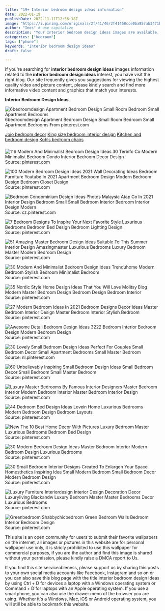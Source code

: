 ```yaml
---
title: "19+ Interior bedroom design ideas information"
date: 2022-01-19
publishDate: 2022-11-11T12:56:18Z
image: "https://i.pinimg.com/originals/2f/41/46/2f41468cce0ba857ab3471bb799fb39e.png"
author: "Ines" # use capitalize
description: "Your Interior bedroom design ideas images are available. Interior bedroom design ideas are a topic that is being searched for and liked by netizens today. You can Get the Interior bedroom design ideas files here. Download all royalty-free photos."
categories: ["bedroom"]
tags: ["phone"]
keywords: "Interior bedroom design ideas"
draft: false

---
```


If you're searching for **interior bedroom design ideas** images information related to the **interior bedroom design ideas** interest, you have visit the right  blog.  Our site frequently  gives you  suggestions  for viewing  the highest  quality video and picture  content, please kindly search and find more informative video content and graphics  that match your interests.

**Interior Bedroom Design Ideas**. 

![6bedroomdesign Apartment Bedroom Design Small Room Bedroom Small Apartment Bedrooms](https://i.pinimg.com/736x/0b/fd/36/0bfd36d8d448b773dfad7509844a8227.jpg "6bedroomdesign Apartment Bedroom Design Small Room Bedroom Small Apartment Bedrooms")
6bedroomdesign Apartment Bedroom Design Small Room Bedroom Small Apartment Bedrooms From pinterest.com

[Jojo bedroom decor](/jojo-bedroom-decor/)
[King size bedroom interior design](/king-size-bedroom-interior-design/)
[Kitchen and bedroom design](/kitchen-and-bedroom-design/)
[Kohls bedroom chairs](/kohls-bedroom-chairs/)



### 

 


![116 Modern And Minimalist Bedroom Design Ideas 30 Terinfo Co Modern Minimalist Bedroom Condo Interior Bedroom Decor Design](https://i.pinimg.com/originals/3d/8b/14/3d8b141af0057f420d2b6e0dc5ce8005.png "116 Modern And Minimalist Bedroom Design Ideas 30 Terinfo Co Modern Minimalist Bedroom Condo Interior Bedroom Decor Design")
Source: pinterest.com

 

![100 Modern Bedroom Design Ideas 2021 Wall Decorating Ideas Bedroom Furniture Youtube In 2021 Apartment Bedroom Design Modern Bedroom Design Bedroom Closet Design](https://i.pinimg.com/564x/46/1d/19/461d19f479c05f5dbf4847963c7da30a.jpg "100 Modern Bedroom Design Ideas 2021 Wall Decorating Ideas Bedroom Furniture Youtube In 2021 Apartment Bedroom Design Modern Bedroom Design Bedroom Closet Design")
Source: pinterest.com

 

![Bedroom Condominium Design Ideas Photos Malaysia Atap Co In 2021 Interior Design Bedroom Small Small Bedroom Interior Bedroom Interior Design Modern](https://i.pinimg.com/originals/af/45/18/af4518b1535d2eb9b725f89614f51ba1.jpg "Bedroom Condominium Design Ideas Photos Malaysia Atap Co In 2021 Interior Design Bedroom Small Small Bedroom Interior Bedroom Interior Design Modern")
Source: cz.pinterest.com

 

![7 Bedroom Designs To Inspire Your Next Favorite Style Luxurious Bedrooms Bedroom Bed Design Bedroom Lighting Design](https://i.pinimg.com/originals/7a/b6/15/7ab615cd3ced4b2530b20bf5c378cd1a.jpg "7 Bedroom Designs To Inspire Your Next Favorite Style Luxurious Bedrooms Bedroom Bed Design Bedroom Lighting Design")
Source: pinterest.com

 

![51 Amazing Master Bedroom Design Ideas Suitable To This Summer Interior Design Amazingmaster Luxurious Bedrooms Luxury Bedroom Master Modern Bedroom Design](https://i.pinimg.com/originals/68/4e/d5/684ed5fc9ed206a1ebbe643c3fab3c87.jpg "51 Amazing Master Bedroom Design Ideas Suitable To This Summer Interior Design Amazingmaster Luxurious Bedrooms Luxury Bedroom Master Modern Bedroom Design")
Source: pinterest.com

 

![30 Modern And Minimalist Bedroom Design Ideas Trenduhome Modern Bedroom Stylish Bedroom Minimalist Bedroom](https://i.pinimg.com/originals/97/32/bd/9732bd1aa2b1f8bd46fd348f6b70d0a1.jpg "30 Modern And Minimalist Bedroom Design Ideas Trenduhome Modern Bedroom Stylish Bedroom Minimalist Bedroom")
Source: pinterest.com

 

![35 Nordic Style Home Design Ideas That You Will Love Molitsy Blog Modern Master Bedroom Design Bedroom Design Bedroom Interior](https://i.pinimg.com/originals/9b/f8/ca/9bf8ca21e15e973c9e78dc8fde6ae48f.png "35 Nordic Style Home Design Ideas That You Will Love Molitsy Blog Modern Master Bedroom Design Bedroom Design Bedroom Interior")
Source: pinterest.com

 

![27 Modern Bedroom Ideas In 2021 Bedroom Designs Decor Ideas Master Bedroom Interior Design Master Bedroom Interior Stylish Bedroom](https://i.pinimg.com/736x/57/c4/f7/57c4f7ac9bd3ae19072ec69dc3b2c7dd.jpg "27 Modern Bedroom Ideas In 2021 Bedroom Designs Decor Ideas Master Bedroom Interior Design Master Bedroom Interior Stylish Bedroom")
Source: pinterest.com

 

![Awesome Detail Bedroom Design Ideas 3222 Bedroom Interior Bedroom Design Modern Bedroom Design](https://i.pinimg.com/originals/0e/34/29/0e34294d6c5e144f6f1b195edc2ee1ee.jpg "Awesome Detail Bedroom Design Ideas 3222 Bedroom Interior Bedroom Design Modern Bedroom Design")
Source: pinterest.com

 

![30 Lovely Small Bedroom Design Ideas Perfect For Couples Small Bedroom Decor Small Apartment Bedrooms Small Master Bedroom](https://i.pinimg.com/originals/21/40/d4/2140d4fa8612977f4c5134f660a1c0bc.png "30 Lovely Small Bedroom Design Ideas Perfect For Couples Small Bedroom Decor Small Apartment Bedrooms Small Master Bedroom")
Source: nl.pinterest.com

 

![60 Unbelievably Inspiring Small Bedroom Design Ideas Small Bedroom Decor Small Bedroom Small Master Bedroom](https://i.pinimg.com/originals/fa/d3/ee/fad3ee7f22a7624a2a843ad9445e5566.jpg "60 Unbelievably Inspiring Small Bedroom Design Ideas Small Bedroom Decor Small Bedroom Small Master Bedroom")
Source: pinterest.com

 

![Luxury Master Bedrooms By Famous Interior Designers Master Bedroom Interior Modern Bedroom Interior Master Bedroom Interior Design](https://i.pinimg.com/564x/52/50/5c/52505c4fd021a290cf37f0d2e6fb60de.jpg "Luxury Master Bedrooms By Famous Interior Designers Master Bedroom Interior Modern Bedroom Interior Master Bedroom Interior Design")
Source: pinterest.com

 

![44 Dedroom Bed Design Ideas Lovein Home Luxurious Bedrooms Modern Bedroom Design Bedroom Layouts](https://i.pinimg.com/564x/fc/68/89/fc688913b7850f8522129e1e1fd60c37.jpg "44 Dedroom Bed Design Ideas Lovein Home Luxurious Bedrooms Modern Bedroom Design Bedroom Layouts")
Source: pinterest.com

 

![New The 10 Best Home Decor With Pictures Luxury Bedroom Master Luxurious Bedrooms Bedroom Bed Design](https://i.pinimg.com/originals/32/c2/d1/32c2d14a7be6836404295c9790e7488f.jpg "New The 10 Best Home Decor With Pictures Luxury Bedroom Master Luxurious Bedrooms Bedroom Bed Design")
Source: pinterest.com

 

![30 Modern Bedroom Design Ideas Master Bedroom Interior Modern Bedroom Design Luxurious Bedrooms](https://i.pinimg.com/originals/0f/7a/0e/0f7a0e9b1e6b36bf12632b9770d55cff.jpg "30 Modern Bedroom Design Ideas Master Bedroom Interior Modern Bedroom Design Luxurious Bedrooms")
Source: pinterest.com

 

![30 Small Bedroom Interior Designs Created To Enlargen Your Space Homesthetics Inspiring Idea Small Modern Bedroom Small Bedroom Decor Modern Bedroom Design](https://i.pinimg.com/originals/32/78/66/327866b70eb5c5556a62ce5b7c9d5cff.jpg "30 Small Bedroom Interior Designs Created To Enlargen Your Space Homesthetics Inspiring Idea Small Modern Bedroom Small Bedroom Decor Modern Bedroom Design")
Source: pinterest.com

 

![Luxury Furniture Interiordesign Interior Design Decoration Decor Luxuryliving Blackandw Luxury Bedroom Master Master Bedrooms Decor Luxurious Bedrooms](https://i.pinimg.com/originals/77/70/e3/7770e396aaedb678fcfc3ec6928f3c5b.jpg "Luxury Furniture Interiordesign Interior Design Decoration Decor Luxuryliving Blackandw Luxury Bedroom Master Master Bedrooms Decor Luxurious Bedrooms")
Source: pinterest.com

 

![Greenbedroom Shabbychicbedroom Green Bedroom Walls Bedroom Interior Bedroom Design](https://i.pinimg.com/originals/2f/41/46/2f41468cce0ba857ab3471bb799fb39e.png "Greenbedroom Shabbychicbedroom Green Bedroom Walls Bedroom Interior Bedroom Design")
Source: pinterest.com

 

This site is an open community for users to submit their favorite wallpapers on the internet, all images or pictures in this website are for personal wallpaper use only, it is stricly prohibited to use this wallpaper for commercial purposes, if you are the author and find this image is shared without your permission, please kindly raise a DMCA report to Us.

If you find this site serviceableness, please support us by sharing this posts to your own social media accounts like Facebook, Instagram and so on or you can also save this blog page with the title interior bedroom design ideas by using Ctrl + D for devices a laptop with a Windows operating system or Command + D for laptops with an Apple operating system. If you use a smartphone, you can also use the drawer menu of the browser you are using. Whether it's a Windows, Mac, iOS or Android operating system, you will still be able to bookmark this website.

